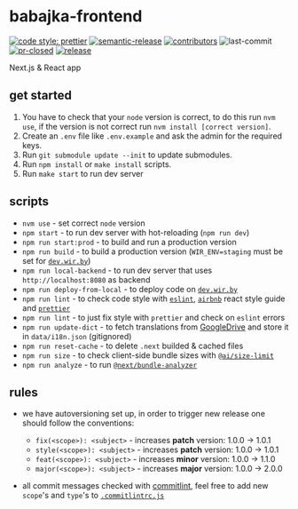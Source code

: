 # babajka-frontend

[![code style: prettier](https://img.shields.io/badge/code_style-prettier-ff69b4.svg?style=flat-square)](https://github.com/prettier/prettier)
[![semantic-release](https://img.shields.io/badge/%20%20%F0%9F%93%A6%F0%9F%9A%80-semantic--release-e10079.svg)](https://github.com/semantic-release/semantic-release)
[![contributors](https://img.shields.io/github/contributors/babajka/babajka-frontend)](https://github.com/babajka/babajka-frontend/graphs/contributors)
![last-commit](https://img.shields.io/github/last-commit/babajka/babajka-frontend)
[![pr-closed](https://img.shields.io/github/issues-pr-closed/babajka/babajka-frontend)](https://github.com/babajka/babajka-frontend/pulls?q=is%3Apr+sort%3Aupdated-desc+is%3Aclosed)
[![release](https://img.shields.io/github/v/release/babajka/babajka-frontend)](https://github.com/babajka/babajka-frontend/releases)

Next.js &amp; React app

## get started

1. You have to check that your `node` version is correct, to do this run `nvm use`, if the version is not correct run `nvm install [correct version]`.
2. Create an `.env` file like `.env.example` and ask the admin for the required keys.
3. Run `git submodule update --init` to update submodules.
4. Run `npm install` or `make install` scripts.
5. Run `make start` to run dev server

## scripts

- `nvm use` - set correct `node` version
- `npm start` - to run dev server with hot-reloading (`npm run dev`)
- `npm run start:prod` - to build and run a production version
- `npm run build` - to build a production version (`WIR_ENV=staging` must be set for [`dev.wir.by`](http://dev.wir.by))
- `npm run local-backend` - to run dev server that uses `http://localhost:8080` as backend
- `npm run deploy-from-local` - to deploy code on [`dev.wir.by`](http://dev.wir.by)
- `npm run lint` - to check code style with [`eslint`](http://eslint.org/),
  [`airbnb`](https://github.com/airbnb/javascript/tree/master/react) react style guide and
  [`prettier`](https://prettier.io)
- `npm run lint` - to just fix style with `prettier` and check on `eslint` errors
- `npm run update-dict` - to fetch translations from [GoogleDrive](https://docs.google.com/spreadsheets/d/e/2PACX-1vTAexRyfGOsnzvZKvVpPkr8M-l3Ph2vAvBqVu7W_vrPOQ3iUIGg4ZVcOLCeFj-Qg6BowPluH9QO3vXM/pubhtml#) and store it in `data/i18n.json` (gitignored)
- `npm run reset-cache` - to delete `.next` builded & cached files
- `npm run size` - to check client-side bundle sizes with [`@ai/size-limit`](https://github.com/ai/size-limit)
- `npm run analyze` - to run [`@next/bundle-analyzer`](https://github.com/vercel/next.js/tree/canary/packages/next-bundle-analyzer)

## rules

- we have autoversioning set up, in order to trigger new release one should follow the conventions:

  - `fix(<scope>): <subject>` - increases **patch** version: 1.0.0 -> 1.0.1
  - `style(<scope>): <subject>` - increases **patch** version: 1.0.0 -> 1.0.1
  - `feat(<scope>): <subject>` - increases **minor** version: 1.0.0 -> 1.1.0
  - `major(<scope>): <subject>` - increases **major** version: 1.0.0 -> 2.0.0

- all commit messages checked with [commitlint](https://github.com/marionebl/commitlint), feel free to add new `scope`'s and `type`'s to [`.commitlintrc.js`](https://github.com/babajka/babajka-frontend/blob/master/.commitlintrc.js)
